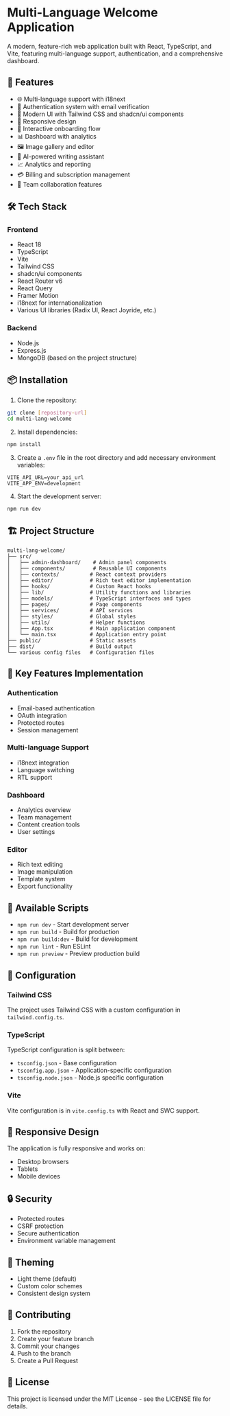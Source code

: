 # Multi-Language Welcome Application

A modern, feature-rich web application built with React, TypeScript, and Vite, featuring multi-language support, authentication, and a comprehensive dashboard.

## 🚀 Features

- 🌐 Multi-language support with i18next
- 🔐 Authentication system with email verification
- 🎨 Modern UI with Tailwind CSS and shadcn/ui components
- 📱 Responsive design
- 🎯 Interactive onboarding flow
- 📊 Dashboard with analytics
- 🖼️ Image gallery and editor
- 🤖 AI-powered writing assistant
- 📈 Analytics and reporting
- 💳 Billing and subscription management
- 👥 Team collaboration features

## 🛠️ Tech Stack

### Frontend
- React 18
- TypeScript
- Vite
- Tailwind CSS
- shadcn/ui components
- React Router v6
- React Query
- Framer Motion
- i18next for internationalization
- Various UI libraries (Radix UI, React Joyride, etc.)

### Backend
- Node.js
- Express.js
- MongoDB (based on the project structure)

## 📦 Installation

1. Clone the repository:
```bash
git clone [repository-url]
cd multi-lang-welcome
```

2. Install dependencies:
```bash
npm install
```

3. Create a `.env` file in the root directory and add necessary environment variables:
```env
VITE_API_URL=your_api_url
VITE_APP_ENV=development
```

4. Start the development server:
```bash
npm run dev
```

## 🏗️ Project Structure

```
multi-lang-welcome/
├── src/
│   ├── admin-dashboard/    # Admin panel components
│   ├── components/         # Reusable UI components
│   ├── contexts/          # React context providers
│   ├── editor/            # Rich text editor implementation
│   ├── hooks/             # Custom React hooks
│   ├── lib/               # Utility functions and libraries
│   ├── models/            # TypeScript interfaces and types
│   ├── pages/             # Page components
│   ├── services/          # API services
│   ├── styles/            # Global styles
│   ├── utils/             # Helper functions
│   ├── App.tsx            # Main application component
│   └── main.tsx           # Application entry point
├── public/                # Static assets
├── dist/                  # Build output
└── various config files   # Configuration files
```

## 🔑 Key Features Implementation

### Authentication
- Email-based authentication
- OAuth integration
- Protected routes
- Session management

### Multi-language Support
- i18next integration
- Language switching
- RTL support

### Dashboard
- Analytics overview
- Team management
- Content creation tools
- User settings

### Editor
- Rich text editing
- Image manipulation
- Template system
- Export functionality

## 🚀 Available Scripts

- `npm run dev` - Start development server
- `npm run build` - Build for production
- `npm run build:dev` - Build for development
- `npm run lint` - Run ESLint
- `npm run preview` - Preview production build

## 🔧 Configuration

### Tailwind CSS
The project uses Tailwind CSS with a custom configuration in `tailwind.config.ts`.

### TypeScript
TypeScript configuration is split between:
- `tsconfig.json` - Base configuration
- `tsconfig.app.json` - Application-specific configuration
- `tsconfig.node.json` - Node.js specific configuration

### Vite
Vite configuration is in `vite.config.ts` with React and SWC support.

## 📱 Responsive Design

The application is fully responsive and works on:
- Desktop browsers
- Tablets
- Mobile devices

## 🔒 Security

- Protected routes
- CSRF protection
- Secure authentication
- Environment variable management

## 🎨 Theming

- Light theme (default)
- Custom color schemes
- Consistent design system

## 🤝 Contributing

1. Fork the repository
2. Create your feature branch
3. Commit your changes
4. Push to the branch
5. Create a Pull Request

## 📄 License

This project is licensed under the MIT License - see the LICENSE file for details.
